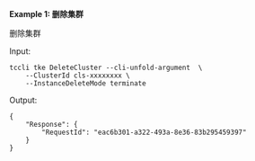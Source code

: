 **Example 1: 删除集群**

删除集群

Input: 

```
tccli tke DeleteCluster --cli-unfold-argument  \
    --ClusterId cls-xxxxxxxx \
    --InstanceDeleteMode terminate
```

Output: 
```
{
    "Response": {
        "RequestId": "eac6b301-a322-493a-8e36-83b295459397"
    }
}
```

